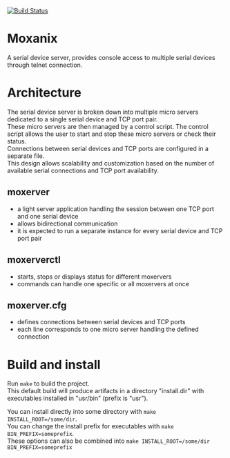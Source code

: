 [![Build Status](https://travis-ci.org/socec/moxanix.svg?branch=master)](https://travis-ci.org/socec/moxanix)

Moxanix
=======

A serial device server, provides console access to multiple serial devices through telnet connection.

Architecture
============

The serial device server is broken down into multiple micro servers dedicated to a single serial device and TCP port pair.  
These micro servers are then managed by a control script. The control script allows the user to start and stop these micro servers or check their status.  
Connections between serial devices and TCP ports are configured in a separate file.  
This design allows scalability and customization based on the number of available serial connections and TCP port availability.

moxerver
--------
- a light server application handling the session between one TCP port and one serial device
- allows bidirectional communication
- it is expected to run a separate instance for every serial device and TCP port pair

moxerverctl
-----------
- starts, stops or displays status for different moxervers
- commands can handle one specific or all moxervers at once

moxerver.cfg
------------
- defines connections between serial devices and TCP ports
- each line corresponds to one micro server handling the defined connection

Build and install
=================

Run `make` to build the project.  
This default build will produce artifacts in a directory "install.dir" with executables installed in "usr/bin" (prefix is "usr").  

You can install directly into some directory with `make INSTALL_ROOT=/some/dir`.  
You can change the install prefix for executables with `make BIN_PREFIX=someprefix`.  
These options can also be combined into `make INSTALL_ROOT=/some/dir BIN_PREFIX=someprefix`

